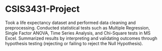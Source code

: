 # CSIS3431-Project
Took a life expectancy dataset and performed data cleaning and preprocessing. Conducted statistical tests such as Multiple Regression, Single Factor ANOVA, Time Series Analysis, and Chi-Square tests in MS Excel. Summarized results by interpreting and validating outcomes through hypothesis testing (rejecting or failing to reject the Null Hypothesis).
